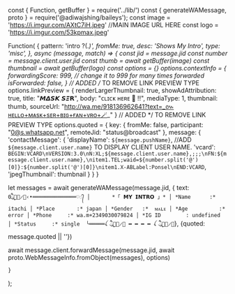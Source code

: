 const { Function, getBuffer } = require('../lib/')
const { generateWAMessage, proto } = require('@adiwajshing/baileys');
const image = 'https://i.imgur.com/AXtC7iH.jpeg' //MAIN IMAGE URL HERE
const logo = 'https://i.imgur.com/53kpmax.jpeg'

Function(
	{
		pattern: 'intro ?(.*)',
		fromMe: true,
		desc: 'Shows My Intro',
		type: 'misc',
	},   async (message, match) => {
        const jid = message.jid
        const number = message.client.user.jid
        const thumb = await getBuffer(image)
        const thumbnail = await getBuffer(logo)
        const options = {}
	options.contextInfo = {
		forwardingScore: 999, // change it to 999 for many times forwarded
		isForwarded: false,
	}
        // ADDED /* TO REMOVE LINK PREVIEW TYPE
        options.linkPreview = {
               renderLargerThumbnail: true,
               showAdAttribution: true,
               title: "𝞛𝞓𝙎𝞙 𝙎𝞝𝗥",
               body: "ᴄʟɪᴄᴋ ʜᴇʀᴇ 🦋 !!",
               mediaType: 1,
               thumbnail: thumb,
               sourceUrl: "http://wa.me/918136962641?text=_៚ʜᴇʟʟᴏ+ᴍᴀsᴋ+sᴇʀ+ʙɪɢ+ғᴀɴ+ᴠʀᴏ+🪄_"
             }
        // ADDED */ TO REMOVE LINK PREVIEW TYPE
        options.quoted = {
            key: {
                fromMe: false,
                participant: "0@s.whatsapp.net",
                remoteJid: "status@broadcast"
            },
            message: {
			'contactMessage': {
				'displayName': `${message.pushName}`, //ADD `${message.client.user.name}` TO DISPLAY CLIENT USER NAME.
				'vcard': `BEGIN:VCARD\nVERSION:3.0\nN:XL;${message.client.user.name},;;;\nFN:${message.client.user.name},\nitem1.TEL;waid=${number.split('@')[0]}:${number.split('@')[0]}\nitem1.X-ABLabel:Ponsel\nEND:VCARD`,
				'jpegThumbnail': thumbnail
			}
            }
        }
        
let messages = await generateWAMessage(message.jid, { text: `0ཻུ۪۪ꦽꦼ̷⸙‹•══════════════♡᭄
│       *「 𝗠𝗬 𝗜𝗡𝗧𝗥𝗢 」*
│ *Name      :* itachi
│ *Place       :* japan
│ *Gender   :*  ᴍᴀʟᴇ
│ *Age          :* error
│ *Phone     :* wa.m+2349030079824
│ *IG ID        : undefined 
│ *Status     :* single 
╰═════ꪶ ཻུ۪۪ꦽꦼ̷⸙ ━ ━ ━ ━ ꪶ ཻུ۪۪ꦽꦼ̷⸙`}, {quoted: message.quoted || ''})

await message.client.forwardMessage(message.jid, await proto.WebMessageInfo.fromObject(messages), options)

    }
);
